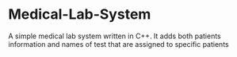 # Medical-Lab-System
A simple medical lab system written in C++. It adds both patients information and names of test that are assigned to specific patients
